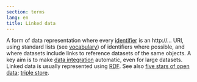 ```yaml
---
section: terms
lang: en
title: Linked data
---
```


A form of data representation where every [identifier](/glossary/en/terms/identifier/) is an http://... URI, using standard lists (see [vocabulary](/glossary/en/terms/vocabulary/)) of identifiers where possible, and where datasets include links to reference datasets of the same objects. A key aim is to make [data integration](/glossary/en/terms/data-integration/) automatic, even for large datasets. Linked data is usually represented using [RDF](/glossary/en/terms/rdf/). See also [five stars of open data](/glossary/en/terms/five-stars-of-open-data/); [triple store](/glossary/en/terms/triple-store/).
